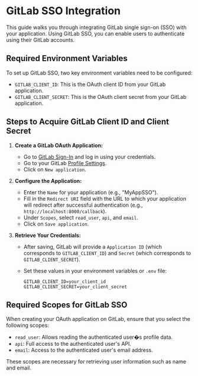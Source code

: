 # GitLab SSO Integration

This guide walks you through integrating GitLab single sign-on (SSO) with your application. Using GitLab SSO, you can enable users to authenticate using their GitLab accounts.

## Required Environment Variables

To set up GitLab SSO, two key environment variables need to be configured:

- `GITLAB_CLIENT_ID`: This is the OAuth client ID from your GitLab application.
- `GITLAB_CLIENT_SECRET`: This is the OAuth client secret from your GitLab application.

## Steps to Acquire GitLab Client ID and Client Secret

1. **Create a GitLab OAuth Application:**
   - Go to [GitLab Sign-In](https://gitlab.com/users/sign_in) and log in using your credentials.
   - Go to your GitLab [Profile Settings](https://gitlab.com/profile/applications).
   - Click on `New application`.

2. **Configure the Application:**
   - Enter the `Name` for your application (e.g., "MyAppSSO").
   - Fill in the `Redirect URI` field with the URL to which your application will redirect after successful authentication (e.g., `http://localhost:8000/callback`).
   - Under `Scopes`, select `read_user`, `api`, and `email`.
   - Click on `Save application`.

3. **Retrieve Your Credentials:**
   - After saving, GitLab will provide a `Application ID` (which corresponds to `GITLAB_CLIENT_ID`) and `Secret` (which corresponds to `GITLAB_CLIENT_SECRET`).
   - Set these values in your environment variables or `.env` file:

     ```env
     GITLAB_CLIENT_ID=your_client_id
     GITLAB_CLIENT_SECRET=your_client_secret
     ```

## Required Scopes for GitLab SSO

When creating your OAuth application on GitLab, ensure that you select the following scopes:

- `read_user`: Allows reading the authenticated user�s profile data.
- `api`: Full access to the authenticated user's API.
- `email`: Access to the authenticated user's email address.

These scopes are necessary for retrieving user information such as name and email.
